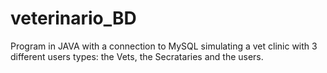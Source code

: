 # veterinario_BD
Program in JAVA with a connection to MySQL simulating a vet clinic with 3 different users types:  the Vets, the Secrataries and the users.
